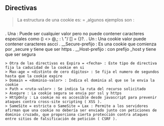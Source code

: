## Directivas
> La estructura de una cookie es: <cookie-name>=<cookie-value> ,algunos ejemplos son :
> ```javascript
. Una <cookie-name> : Puede ser cualquier valor pero no puede contener caracteres especiales como () <> @,; : \ "/ [] = {}?.
. Un <cookie-value> : Una cookie valor puede contener caracteres ascci
. __Secure-prefijo : Es una cookie que comienza por _secure y tiene que ser https
. __Host-prefijo : con prefijo _host y tiene que ser segura
```
> Otra de las directivas es Expira = <fecha> : Este tipo de directiva fija la caducidad de la cookie en si
> Max-age = <distinto de cero dígitos> : Se fija el numero de segundos hasta que la cookie expire
> Domain = <dominio-valor> : Indica el dominia al que se le envia la cookie
> Path = <ruta-valor> : Se indica la ruta del recurso solicitado
> Asegure : La cookie segura se envia por ssl y https
> HttpOnly : La cookie no es accesible desde javascript para prevenir ataques contra cross-site scripting ( XSS ).
> SameSite = estricta o SameSite = Lax : Permite a los servidores afirman que una cookie no debería ser enviado junto con peticiones de dominio cruzado, que proporciona cierta protección contra ataques entre sitios de falsificación de petición ( CSRF ).
